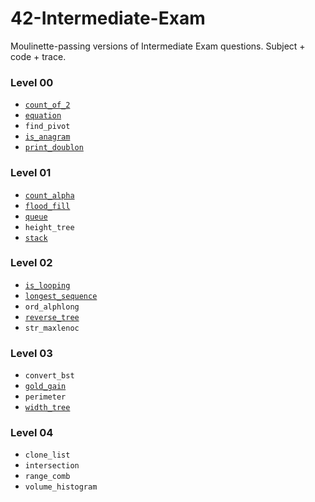 # 42-Intermediate-Exam
Moulinette-passing versions of Intermediate Exam questions. Subject + code + trace.

### Level 00
* [`count_of_2`](./count_of_2)
* [`equation`](./equation)
* `find_pivot`
* [`is_anagram`](./is_anagram)
* [`print_doublon`](./print_doublon)
### Level 01
* [`count_alpha`](./count_alpha)
* [`flood_fill`](./flood_fill)
* [`queue`](./queue)
* `height_tree`
* [`stack`](./stack)
### Level 02
* [`is_looping`](./is_looping)
* [`longest_sequence`](./longest_sequence)
* `ord_alphlong`
* [`reverse_tree`](./reverse_tree)
* `str_maxlenoc`
### Level 03
* `convert_bst`
* [`gold_gain`](./gold_gain)
* `perimeter`
* [`width_tree`](./width_tree)
### Level 04
* `clone_list`
* `intersection`
* `range_comb`
* `volume_histogram`
